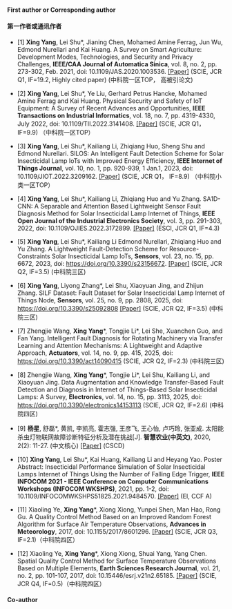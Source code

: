 
#### First author or Corresponding author
#### 第一作者或通讯作者

- [1] **Xing Yang**, Lei Shu*, Jianing Chen, Mohamed Amine Ferrag, Jun Wu, Edmond Nurellari and Kai Huang. A Survey on Smart Agriculture: Development Modes, Technologies, and Security and Privacy Challenges, **IEEE/CAA Journal of Automatica Sinica**, vol. 8, no. 2, pp. 273-302, Feb. 2021, doi: 10.1109/JAS.2020.1003536. [[Paper]](https://doi.org/10.1109/JAS.2020.1003536) (SCIE, JCR Q1, IF=19.2, Highly cited paper) (中科院一区TOP， 高被引论文)

- [2] **Xing Yang**, Lei Shu*, Ye Liu, Gerhard Petrus Hancke, Mohamed Amine Ferrag and Kai Huang. Physical Security and Safety of IoT Equipment: A Survey of Recent Advances and Opportunities, **IEEE Transactions on Industrial Informatics**, vol. 18, no. 7, pp. 4319-4330, July 2022, doi: 10.1109/TII.2022.3141408. [[Paper]](https://doi.org/10.1109/TII.2022.3141408) (SCIE, JCR Q1， IF=9.9) （中科院一区TOP）

- [3] **Xing Yang**, Lei Shu*, Kailiang Li, Zhiqiang Huo, Sheng Shu and Edmond Nurellari. SILOS: An Intelligent Fault Detection Scheme for Solar Insecticidal Lamp IoTs with Improved Energy Efficiency, **IEEE Internet of Things Journal**, vol. 10, no. 1, pp. 920-939, 1 Jan.1, 2023, doi: 10.1109/JIOT.2022.3209162. [[Paper]](https://doi.org/10.1109/JIOT.2022.3209162) (SCIE, JCR Q1， IF=8.9) （中科院小类一区TOP）

- [4] **Xing Yang**, Lei Shu*, Kailiang Li, Zhiqiang Huo and Yu Zhang. SA1D-CNN: A Separable and Attention Based Lightweight Sensor Fault Diagnosis Method for Solar Insecticidal Lamp Internet of Things, **IEEE Open Journal of the Industrial Electronics Society**, vol. 3, pp. 291-303, 2022, doi: 10.1109/OJIES.2022.3172899. [[Paper]](https://doi.org/10.1109/JIOT.2022.3209162) (ESCI, JCR Q1, IF=4.3)

- [5] **Xing Yang**, Lei Shu*, Kailiang Li Edmond Nurellari, Zhiqiang Huo and Yu Zhang. A Lightweight Fault-Detection Scheme for Resource-Constraints Solar Insecticidal Lamp IoTs, **Sensors**, vol. 23, no. 15, pp. 6672, 2023, doi: https://doi.org/10.3390/s23156672. [[Paper]](https://doi.org/10.3390/s23156672) (SCIE, JCR Q2, IF=3.5) (中科院三区)

- [6] **Xing Yang**, Liyong Zhang*, Lei Shu, Xiaoyuan Jing, and Zhijun Zhang. SILF Dataset: Fault Dataset for Solar Insecticidal Lamp Internet of Things Node, **Sensors**, vol. 25, no. 9, pp. 2808, 2025, doi: https://doi.org/10.3390/s25092808 [[Paper]](https://doi.org/10.3390/s25092808) (SCIE, JCR Q2, IF=3.5) (中科院三区)

- [7] Zhengjie Wang, **Xing Yang***, Tongjie Li*, Lei She, Xuanchen Guo, and Fan Yang. Intelligent Fault Diagnosis for Rotating Machinery via Transfer Learning and Attention Mechanisms: A Lightweight and Adaptive Approach, **Actuators**, vol. 14, no. 9, pp. 415, 2025, doi: https://doi.org/10.3390/act14090415 (SCIE, JCR Q2, IF=2.3) (中科院三区)

- [8] Zhengjie Wang, **Xing Yang***, Tongjie Li*, Lei Shu, Kailiang Li, and Xiaoyuan Jing. Data Augmentation and Knowledge Transfer-Based Fault Detection and Diagnosis in Internet of Things-Based Solar Insecticidal Lamps: A Survey, **Electronics**, vol. 14, no. 15, pp. 3113, 2025, doi: https://doi.org/10.3390/electronics14153113 (SCIE, JCR Q2, IF=2.6) (中科院四区)

- [9] **杨星**, 舒磊*, 黄凯, 李凯亮, 霍志强, 王彦飞, 王心怡, 卢巧玲, 张亚成. 太阳能杀虫灯物联网故障诊断特征分析及潜在挑战[J]. **智慧农业(中英文)**, 2020, 2(2): 11-27. (中文核心) [[Paper]]() (CSCD)

- [10] **Xing Yang**, Lei Shu*, Kai Huang, Kailiang Li and Heyang Yao. Poster Abstract: Insecticidal Performance Simulation of Solar Insecticidal Lamps Internet of Things Using the Number of Falling Edge Trigger, **IEEE INFOCOM 2021 - IEEE Conference on Computer Communications Workshops (INFOCOM WKSHPS)**, 2021, pp. 1-2, doi: 10.1109/INFOCOMWKSHPS51825.2021.9484570. [[Paper]](https://doi.org/10.1109/INFOCOMWKSHPS51825.2021.9484570) (EI, CCF A)

- [11] Xiaoling Ye, **Xing Yang***, Xiong Xiong, Yunpei Shen, Man Hao, Rong Gu. A Quality Control Method Based on an Improved Random Forest Algorithm for Surface Air Temperature Observations, **Advances in Meteorology**, 2017, doi: 10.1155/2017/8601296. [[Paper]](https://doi.org/10.1155/2017/8601296) (SCIE, JCR Q3, IF=2.1)（中科院四区）

- [12] Xiaoling Ye, **Xing Yang***, Xiong Xiong, Shuai Yang, Yang Chen. Spatial Quality Control Method for Surface Temperature Observations Based on Multiple Elements, **Earth Sciences Research Journal**, vol. 21, no. 2, pp. 101-107, 2017, doi: 10.15446/esrj.v21n2.65185. [[Paper]](https://doi.org/10.15446/esrj.v21n2.65185) (SCIE, JCR Q4, IF=0.5)（中科院四区）

#### Co-author

